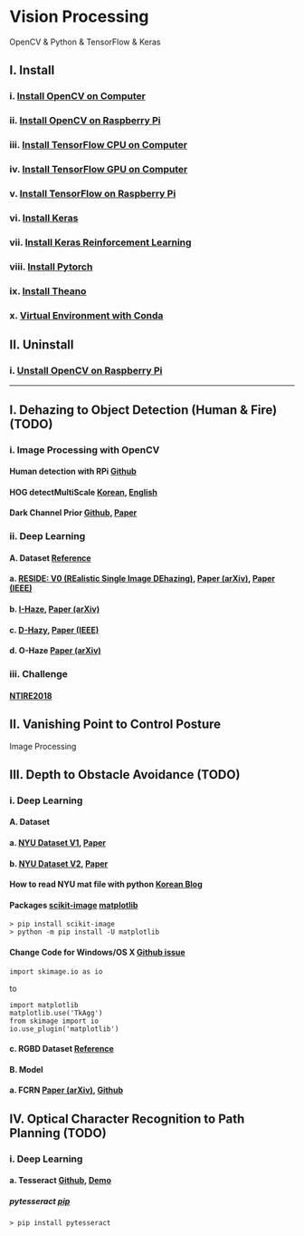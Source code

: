 # Vision Processing
OpenCV & Python & TensorFlow & Keras

## I. Install
### i.    [Install OpenCV on Computer](https://github.com/inyong37/Vision/blob/master/Install/OpenCV-Computer.md)
### ii.   [Install OpenCV on Raspberry Pi](https://github.com/inyong37/Vision/blob/master/Install/OpenCV-RaspberryPi.md)
### iii.  [Install TensorFlow CPU on Computer](https://github.com/inyong37/Vision/blob/master/Install/TensorFlow-Computer-CPU.md)
### iv.   [Install TensorFlow GPU on Computer](https://github.com/inyong37/Vision/blob/master/Install/TensorFlow-Computer-GPU.md)
### v.    [Install TensorFlow on Raspberry Pi](https://github.com/inyong37/Vision/blob/master/Install/TensorFlow-RaspberryPi.md)
### vi.   [Install Keras](https://github.com/inyong37/Vision/blob/master/Install/Keras.md)
### vii.  [Install Keras Reinforcement Learning](https://github.com/inyong37/Vision/blob/master/Install/Keras-ReinforcementLearning.md)
### viii. [Install Pytorch](https://github.com/inyong37/Vision/blob/master/Install/Pytorch.md)
### ix. [Install Theano](https://github.com/inyong37/Vision/blob/master/Install/Theano.md)
### x. [Virtual Environment with Conda](https://github.com/inyong37/Vision/blob/master/Install/Virtual-Environment_conda.md)

## II. Uninstall
### i.    [Unstall OpenCV on Raspberry Pi](https://github.com/inyong37/Vision/blob/master/Uninstall/OpenCV-RaspberryPi.md)

----------

## I. Dehazing to Object Detection (Human & Fire) (TODO)
### i. Image Processing with OpenCV
#### Human detection with RPi [Github](https://github.com/OmalPerera/Human-detection-system-with-raspberry-Pi/blob/master/pi_surveillance.py)
#### HOG detectMultiScale [Korean](http://hamait.tistory.com/509), [English](https://www.pyimagesearch.com/2015/11/16/hog-detectmultiscale-parameters-explained/)
#### Dark Channel Prior [Github](https://github.com/anhenghuang/dehaze), [Paper](http://www.robots.ox.ac.uk/~vgg/rg/papers/hazeremoval.pdf)
### ii. Deep Learning
#### A. Dataset [Reference](https://www.researchgate.net/post/Is_there_exists_any_haze_fog_dust_smog_removal_images_data-set_with_ground_truth_images)
#### a. [RESIDE: V0 (REalistic Single Image DEhazing)](https://sites.google.com/view/reside-dehaze-datasets/reside-v0), [Paper (arXiv)](https://arxiv.org/pdf/1712.04143.pdf), [Paper (IEEE)](https://ieeexplore.ieee.org/stamp/stamp.jsp?arnumber=8451944)
#### b. [I-Haze](http://www.vision.ee.ethz.ch/ntire18/i-haze/), [Paper (arXiv)](https://arxiv.org/abs/1804.05091)
#### c. [D-Hazy](http://www.meo.etc.upt.ro/AncutiProjectPages/D_Hazzy_ICIP2016/), [Paper (IEEE)](https://ieeexplore.ieee.org/document/7532754)
#### d. O-Haze [Paper (arXiv)](https://arxiv.org/abs/1804.05101)
### iii. Challenge
#### [NTIRE2018](http://www.vision.ee.ethz.ch/ntire18/)

## II. Vanishing Point to Control Posture
Image Processing

## III. Depth to Obstacle Avoidance (TODO)
### i. Deep Learning
#### A. Dataset
#### a. [NYU Dataset V1](https://cs.nyu.edu/~silberman/datasets/nyu_depth_v1.html), [Paper](https://cs.nyu.edu/~silberman/papers/indoor_seg_struct_light.pdf)
#### b. [NYU Dataset V2](https://cs.nyu.edu/~silberman/datasets/nyu_depth_v2.html), [Paper](https://cs.nyu.edu/~silberman/papers/indoor_seg_support.pdf)
#### How to read NYU mat file with python [Korean Blog](https://ddokkddokk.tistory.com/21)
#### Packages [scikit-image](http://scikit-image.org/docs/dev/install.html) [matplotlib](https://matplotlib.org/users/installing.html)
```
> pip install scikit-image
> python -m pip install -U matplotlib
```

#### Change Code for Windows/OS X [Github issue](https://github.com/scikit-image/scikit-image/issues/2595)
```
import skimage.io as io
```
to 
```
import matplotlib
matplotlib.use('TkAgg')
from skimage import io
io.use_plugin('matplotlib')
```

#### c. RGBD Dataset [Reference](http://www.open3d.org/docs/tutorial/Basic/rgbd_images/index.html#)

#### B. Model
#### a. FCRN [Paper (arXiv)](https://arxiv.org/abs/1606.00373), [Github](https://github.com/iro-cp/FCRN-DepthPrediction)

## IV. Optical Character Recognition to Path Planning (TODO)
### i. Deep Learning
#### a. Tesseract [Github](https://github.com/tesseract-ocr/tesseract), [Demo](http://tesseract.projectnaptha.com/)
##### pytesseract [pip](https://pypi.org/project/pytesseract/)
```
> pip install pytesseract
```
